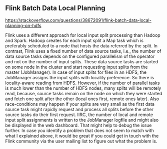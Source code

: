 ## Flink Batch Data Local Planning

https://stackoverflow.com/questions/38672091/flink-batch-data-local-planning-on-hdfs

Flink uses a different approach for local input split processing than Hadoop and Spark. Hadoop creates for each input split a Map task which is preferably scheduled to a node that hosts the data referred by the split.
In contrast, Flink uses a fixed number of data source tasks, i.e., the number of data source tasks depends on the configured parallelism of the operator and not on the number of input splits. These data source tasks are started on some node in the cluster and start requesting input splits from the master (JobManager). In case of input splits for files in an HDFS, the JobManager assigns the input splits with locality preference. So there is locality-aware reading from HDFS. However, if the number of parallel tasks is much lower than the number of HDFS nodes, many splits will be remotely read, because, source tasks remain on the node on which they were started and fetch one split after the other (local ones first, remote ones later). Also race-conditions may happen if your splits are very small as the first data source task might rapidly request and process all splits before the other source tasks do their first request.
IIRC, the number of local and remote input split assignments is written to the JobManager logfile and might also be displayed in the web dashboard. That might help to debug the issue further. In case you identify a problem that does not seem to match with what I explained above, it would be great if you could get in touch with the Flink community via the user mailing list to figure out what the problem is.

